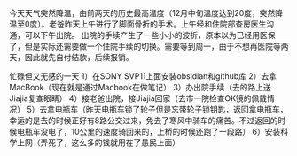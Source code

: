 今天天气突然降温，由前两天的历史最高温度（12月中旬温度达到20度，突然降温至0度）。老爸昨天上午进行了脚面骨折的手术。上午经和住院部查房医生沟通，可以下午出院。
出院的手续产生了一些小小的波折，原本以为已经用医保了，但是实际还需要做一个住院手续的切换。需要等到周一，由于不想再医院等两天，因此就先自付结款，后续报销。

忙碌但又无感的一天
1）在SONY SVP11上面安装obsidian和github库
2）去拿MacBook（现在就是通过Macbook在做笔记）
3）办出院手续（去的路上送Jiajia复查眼睛）
4）接老爸出院，接Jiajia回家（去市一院检查OK镜的佩戴情况）
5）去拿电瓶车（昨天电瓶车锁了轮子但是忘带轮子锁钥匙，返回拿电瓶车，幸运的是去的时候正好有8路公交过来，免去了寒风中骑车的痛苦。不过返回的时候电瓶车没电了，10公里的速度骑回来的，上桥的时候还跑了一段路）
6）安装科学上网（弄死了，这么多的钱就用在了愚民上面）